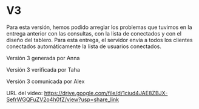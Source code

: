 # V3
Para esta versión, hemos podido arreglar los problemas que tuvimos en la entrega anterior con las consultas, con la lista de conectados y con el diseño del tablero. Para esta entrega, el servidor envía a todos los clientes conectados automáticamente la lista de usuarios conectados.

Versión 3 generada por Anna

Versión 3 verificada por Taha

Versión 3 comunicada por Alex

URL del video: https://drive.google.com/file/d/1ciud4JAE8ZBJX-SefrWGQFuZV2o4h0fZ/view?usp=share_link

